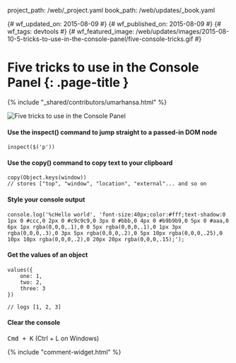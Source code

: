 project_path: /web/_project.yaml
book_path: /web/updates/_book.yaml

{# wf_updated_on: 2015-08-09 #}
{# wf_published_on: 2015-08-09 #}
{# wf_tags: devtools #}
{# wf_featured_image: /web/updates/images/2015-08-10-5-tricks-to-use-in-the-console-panel/five-console-tricks.gif #}

# Five tricks to use in the Console Panel {: .page-title }

{% include "_shared/contributors/umarhansa.html" %}


<img src="/web/updates/images/2015-08-10-5-tricks-to-use-in-the-console-panel/five-console-tricks.gif" alt="Five tricks to use in the Console Panel">

#### Use the inspect() command to jump straight to a passed-in DOM node


    inspect($('p'))
    

#### Use the copy() command to copy text to your clipboard


    copy(Object.keys(window))
    // stores ["top", "window", "location", "external"... and so on
    

#### Style your console output


    console.log('%cHello world', 'font-size:40px;color:#fff;text-shadow:0 1px 0 #ccc,0 2px 0 #c9c9c9,0 3px 0 #bbb,0 4px 0 #b9b9b9,0 5px 0 #aaa,0 6px 1px rgba(0,0,0,.1),0 0 5px rgba(0,0,0,.1),0 1px 3px rgba(0,0,0,.3),0 3px 5px rgba(0,0,0,.2),0 5px 10px rgba(0,0,0,.25),0 10px 10px rgba(0,0,0,.2),0 20px 20px rgba(0,0,0,.15);');
    

#### Get the values of an object


    values({
        one: 1,
        two: 2,
        three: 3
    })
    
    // logs [1, 2, 3]
    

#### Clear the console

<kbd class="kbd">Cmd + K</kbd> (Ctrl + L on Windows)


{% include "comment-widget.html" %}
